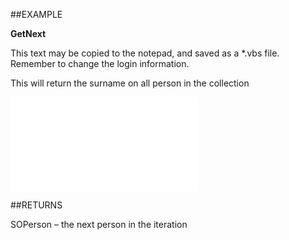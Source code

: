 

##EXAMPLE

**GetNext**


This text may be copied to the notepad, and saved as a *.vbs file. Remember to change the login information.
 
This will return the surname on all person in the collection


![](../../Examples/vbs/SOPersons.GetNext.vbs.txt)




##RETURNS

SOPerson – the next person in the iteration




